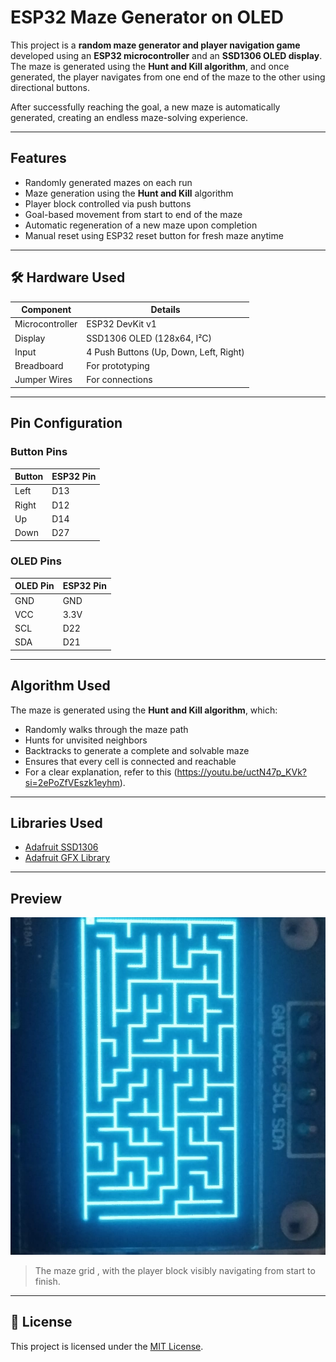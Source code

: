 # ESP32 Maze Generator on OLED

This project is a **random maze generator and player navigation game** developed using an **ESP32 microcontroller** and an **SSD1306 OLED display**. The maze is generated using the **Hunt and Kill algorithm**, and once generated, the player navigates from one end of the maze to the other using directional buttons.

After successfully reaching the goal, a new maze is automatically generated, creating an endless maze-solving experience.

---

## Features

- Randomly generated mazes on each run
- Maze generation using the **Hunt and Kill** algorithm
- Player block controlled via push buttons
- Goal-based movement from start to end of the maze
- Automatic regeneration of a new maze upon completion
- Manual reset using ESP32 reset button for fresh maze anytime

---

## 🛠 Hardware Used

| Component         | Details                          |
|------------------|----------------------------------|
| Microcontroller   | ESP32 DevKit v1                  |
| Display           | SSD1306 OLED (128x64, I²C)       |
| Input             | 4 Push Buttons (Up, Down, Left, Right) |
| Breadboard        | For prototyping                  |
| Jumper Wires      | For connections                  |


---

## Pin Configuration

### Button Pins
| Button   | ESP32 Pin |
|----------|------------|
| Left     | D13        |
| Right    | D12        |
| Up       | D14        |
| Down     | D27        |

### OLED Pins
| OLED Pin | ESP32 Pin |
|----------|------------|
| GND      | GND        |
| VCC      | 3.3V       |
| SCL      | D22        |
| SDA      | D21        |

---

## Algorithm Used

The maze is generated using the **Hunt and Kill algorithm**, which:
- Randomly walks through the maze path
- Hunts for unvisited neighbors
- Backtracks to generate a complete and solvable maze
- Ensures that every cell is connected and reachable
- For a clear explanation, refer to this (https://youtu.be/uctN47p_KVk?si=2ePoZfVEszk1eyhm).
---

## Libraries Used

- [Adafruit SSD1306](https://github.com/adafruit/Adafruit_SSD1306)
- [Adafruit GFX Library](https://github.com/adafruit/Adafruit-GFX-Library)

---

## Preview

![Maze Generator OLED](Image/Game.jpg)

> The maze grid , with the player block visibly navigating from start to finish.

---

## 📄 License

This project is licensed under the [MIT License](LICENSE).
